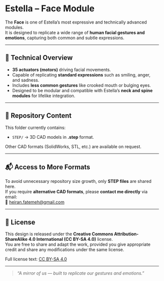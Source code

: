# Estella – Face Module  

The **Face** is one of Estella’s most expressive and technically advanced modules.  
It is designed to replicate a wide range of **human facial gestures and emotions**, capturing both common and subtle expressions.  

---

## 🧩 Technical Overview
- **35 actuators (motors)** driving facial movements.  
- Capable of replicating **standard expressions** such as smiling, anger, and sadness.  
- Includes **less common gestures** like crooked mouth or bulging eyes.  
- Designed to be modular and compatible with Estella’s **neck and spine modules** for lifelike integration.  

---

## 📂 Repository Content
This folder currently contains:  
- `STEP/` → 3D CAD models in **.step** format.  

Other CAD formats (SolidWorks, STL, etc.) are available on request.  

---

## 📬 Access to More Formats
To avoid unnecessary repository size growth, only **STEP files** are shared here.  
If you require **alternative CAD formats**, please **contact me directly** via email:  
📧 heiran.fatemeh@gmail.com  

---

## 📜 License
This design is released under the **Creative Commons Attribution-ShareAlike 4.0 International (CC BY-SA 4.0)** license.  
You are free to share and adapt the work, provided you give appropriate credit and share any modifications under the same license.  

Full license text: [CC BY-SA 4.0](https://creativecommons.org/licenses/by-sa/4.0/legalcode)  

---

> *“A mirror of us — built to replicate our gestures and emotions.”*
